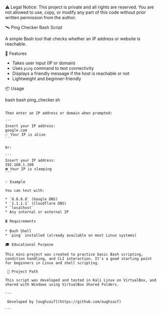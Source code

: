 ⚠️ Legal Notice: 
This project is private and all rights are reserved. You are not allowed to use, copy, or modify any part of this code without prior written permission from the author.


🛰️ Ping Checker Bash Script

A simple Bash tool that checks whether an IP address or website is reachable.

🧰 Features

- Takes user input (IP or domain)
- Uses `ping` command to test connectivity
- Displays a friendly message if the host is reachable or not
- Lightweight and beginner-friendly

📦 Usage

bash
bash ping_checker.sh
````

Then enter an IP address or domain when prompted:

```
Insert your IP address:
google.com
✅ Your IP is alive
```

Or:

```
Insert your IP address:
192.168.1.100
❌ Your IP is sleeping
```

💡 Example

You can test with:

* `8.8.8.8` (Google DNS)
* `1.1.1.1` (Cloudflare DNS)
* `localhost`
* Any internal or external IP

🔒 Requirements

* Bash Shell
* `ping` installed (already available on most Linux systems)

🎓 Educational Purpose

This mini-project was created to practice basic Bash scripting, condition handling, and CLI interaction. It's a good starting point for beginners in Linux and shell scripting.

 📁 Project Path

This script was developed and tested in Kali Linux on VirtualBox, and shared with Windows using VirtualBox Shared Folders.

---

 Developed by [oughzaif](https://github.com/oughzaif)

```

